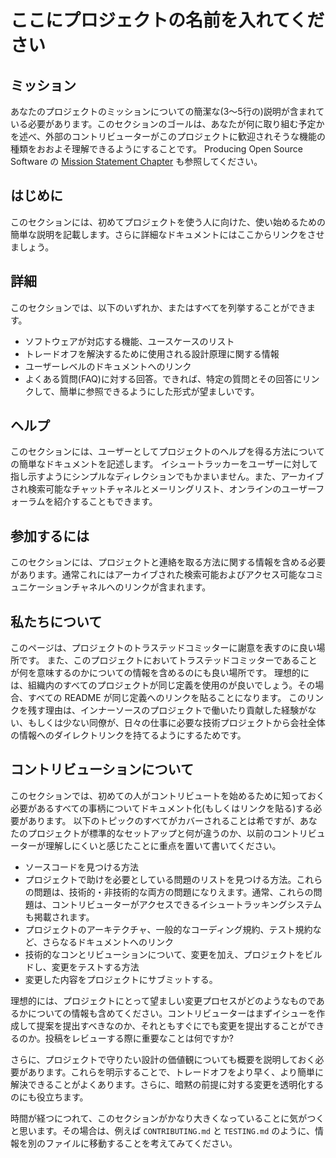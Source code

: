 # ここにプロジェクトの名前を入れてください

## ミッション

あなたのプロジェクトのミッションについての簡潔な(3〜5行の)説明が含まれている必要があります。このセクションのゴールは、あなたが何に取り組む予定かを述べ、外部のコントリビューターがこのプロジェクトに歓迎されそうな機能の種類をおおよそ理解できるようにすることです。
Producing Open Source Software の [Mission Statement Chapter](https://producingoss.com/en/producingoss.html#mission-statement) も参照してください。

## はじめに

このセクションには、初めてプロジェクトを使う人に向けた、使い始めるための簡単な説明を記載します。さらに詳細なドキュメントにはここからリンクをさせましょう。

## 詳細

このセクションでは、以下のいずれか、またはすべてを列挙することができます。

- ソフトウェアが対応する機能、ユースケースのリスト
- トレードオフを解決するために使用される設計原理に関する情報
- ユーザーレベルのドキュメントへのリンク
- よくある質問(FAQ)に対する回答。できれば、特定の質問とその回答にリンクして、簡単に参照できるようにした形式が望ましいです。

## ヘルプ

このセクションには、ユーザーとしてプロジェクトのヘルプを得る方法についての簡単なドキュメントを記述します。
イシュートラッカーをユーザーに対して指し示すようにシンプルなディレクションでもかまいません。また、アーカイブされ検索可能なチャットチャネルとメーリングリスト、オンラインのユーザーフォーラムを紹介することもできます。

## 参加するには

このセクションには、プロジェクトと連絡を取る方法に関する情報を含める必要があります。通常これにはアーカイブされた検索可能およびアクセス可能なコミュニケーションチャネルへのリンクが含まれます。

## 私たちについて

このページは、プロジェクトのトラステッドコミッターに謝意を表すのに良い場所です。
また、このプロジェクトにおいてトラステッドコミッターであることが何を意味するのかについての情報を含めるのにも良い場所です。 理想的には、組織内のすべてのプロジェクトが同じ定義を使用のが良いでしょう。その場合、すべての README が同じ定義へのリンクを貼ることになります。 このリンクを残す理由は、インナーソースのプロジェクトで働いたり貢献した経験がない、もしくは少ない同僚が、日々の仕事に必要な技術プロジェクトから会社全体の情報へのダイレクトリンクを持てるようにするためです。

## コントリビューションについて

このセクションでは、初めての人がコントリビュートを始めるために知っておく必要があるすべての事柄についてドキュメント化(もしくはリンクを貼る)する必要があります。 以下のトピックのすべてがカバーされることは希ですが、あなたのプロジェクトが標準的なセットアップと何が違うのか、以前のコントリビューターが理解しにくいと感じたことに重点を置いて書いてください。

- ソースコードを見つける方法
- プロジェクトで助けを必要としている問題のリストを見つける方法。これらの問題は、技術的・非技術的な両方の問題になりえます。通常、これらの問題は、コントリビューターがアクセスできるイシュートラッキングシステムも掲載されます。
- プロジェクトのアーキテクチャ、一般的なコーディング規約、テスト規約など、さらなるドキュメントへのリンク
- 技術的なコンとリビューションについて、変更を加え、プロジェクトをビルドし、変更をテストする方法
- 変更した内容をプロジェクトにサブミットする。

理想的には、プロジェクトにとって望ましい変更プロセスがどのようなものであるかについての情報も含めてください。コントリビューターはまずイシューを作成して提案を提出すべきなのか、それともすぐにでも変更を提出することができるのか。投稿をレビューする際に重要なことは何ですか?

さらに、プロジェクトで守りたい設計の価値観についても概要を説明しておく必要があります。これらを明示することで、トレードオフをより早く、より簡単に解決できることがよくあります。さらに、暗黙の前提に対する変更を透明化するのにも役立ちます。

時間が経つにつれて、このセクションがかなり大きくなっていることに気がつくと思います。その場合は、例えば `CONTRIBUTING.md` と `TESTING.md` のように、情報を別のファイルに移動することを考えてみてください。
